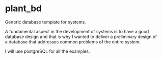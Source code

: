 # plant_bd

Generic database template for systems.

A fundamental aspect in the development of systems is to have a good database design and that is why I wanted to deliver a preliminary design of a database that addresses common problems of the entire system. 

I will use postgreSQL for all the examples.
